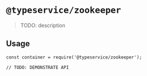 # `@typeservice/zookeeper`

  > TODO: description
  
  ## Usage
  
  ```
  const container = require('@typeservice/zookeeper');
  
  // TODO: DEMONSTRATE API
  ```